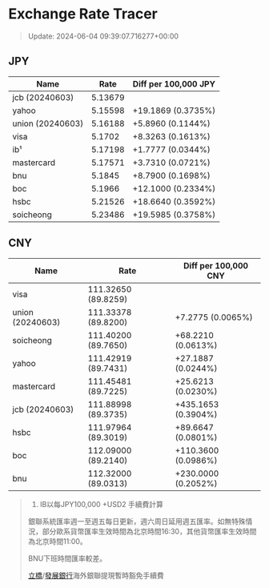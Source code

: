 # Exchange Rate Tracer

> Update: 2024-06-04 09:39:07.716277+00:00

## JPY

| Name             |    Rate | Diff per 100,000 JPY   |
|------------------|---------|------------------------|
| jcb (20240603)   | 5.13679 |                        |
| yahoo            | 5.15598 | +19.1869 (0.3735%)     |
| union (20240603) | 5.16188 | +5.8960 (0.1144%)      |
| visa             | 5.1702  | +8.3263 (0.1613%)      |
| ib¹              | 5.17198 | +1.7777 (0.0344%)      |
| mastercard       | 5.17571 | +3.7310 (0.0721%)      |
| bnu              | 5.1845  | +8.7900 (0.1698%)      |
| boc              | 5.1966  | +12.1000 (0.2334%)     |
| hsbc             | 5.21526 | +18.6640 (0.3592%)     |
| soicheong        | 5.23486 | +19.5985 (0.3758%)     |

## CNY

| Name             | Rate                | Diff per 100,000 CNY   |
|------------------|---------------------|------------------------|
| visa             | 111.32650	(89.8259) |                        |
| union (20240603) | 111.33378	(89.8200) | +7.2775 (0.0065%)      |
| soicheong        | 111.40200	(89.7650) | +68.2210 (0.0613%)     |
| yahoo            | 111.42919	(89.7431) | +27.1887 (0.0244%)     |
| mastercard       | 111.45481	(89.7225) | +25.6213 (0.0230%)     |
| jcb (20240603)   | 111.88998	(89.3735) | +435.1653 (0.3904%)    |
| hsbc             | 111.97964	(89.3019) | +89.6647 (0.0801%)     |
| boc              | 112.09000	(89.2140) | +110.3600 (0.0986%)    |
| bnu              | 112.32000	(89.0313) | +230.0000 (0.2052%)    |


> 1. IB以每JPY100,000 +USD2 手續費計算
>
> 銀聯系統匯率週一至週五每日更新，週六周日延用週五匯率。如無特殊情況，部分歐系貨幣匯率生效時間為北京時間16:30，其他貨幣匯率生效時間為北京時間11:00。
>
> BNU下班時間匯率較差。
>
> [立橋](https://www.wlbank.com.mo/uploads/ueditor/file/20181211/1544536513900230.pdf)/[發展銀行](https://www.mdb.com.mo/Service_Charges_20230728.pdf)海外銀聯提現暫時豁免手續費

